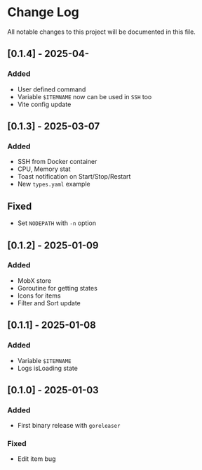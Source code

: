 
# Change Log
All notable changes to this project will be documented in this file.

## [0.1.4] - 2025-04-
### Added
- User defined command
- Variable `$ITEMNAME` now can be used in `SSH` too
- Vite config update

## [0.1.3] - 2025-03-07
### Added
- SSH from Docker container
- CPU, Memory stat
- Toast notification on Start/Stop/Restart
- New `types.yaml` example

## Fixed
- Set `NODEPATH` with `-n` option

## [0.1.2] - 2025-01-09
### Added
- MobX store
- Goroutine for getting states
- Icons for items
- Filter and Sort update

## [0.1.1] - 2025-01-08
### Added
- Variable `$ITEMNAME`
- Logs isLoading state

## [0.1.0] - 2025-01-03
### Added
- First binary release with `goreleaser`

### Fixed
- Edit item bug